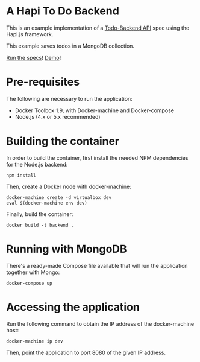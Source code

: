 A Hapi To Do Backend
====================
This is an example implementation of a [Todo-Backend API](http://todobackend.com/) spec using the Hapi.js framework.

This example saves todos in a MongoDB collection. 

[Run the specs](http://www.todobackend.com/specs/index.html?http://hapi-todo.herokuapp.com)!
[Demo](http://www.todobackend.com/client/index.html?https://hapi-todo.herokuapp.com/)!

Pre-requisites
==============
The following are necessary to run the application:

- Docker Toolbox 1.9, with Docker-machine and Docker-compose
- Node.js (4.x or 5.x recommended)

Building the container
======================

In order to build the container, first install the needed NPM dependencies for the Node.js backend:

```
npm install
```

Then, create a Docker node with docker-machine:

```
docker-machine create -d virtualbox dev
eval $(docker-machine env dev)
```

Finally, build the container:

```
docker build -t backend .
```

Running with MongoDB
====================
There's a ready-made Compose file available that will run the application together with Mongo:

```
docker-compose up
```

Accessing the application
=========================
Run the following command to obtain the IP address of the docker-machine host:

```
docker-machine ip dev
```

Then, point the application to port 8080 of the given IP address.